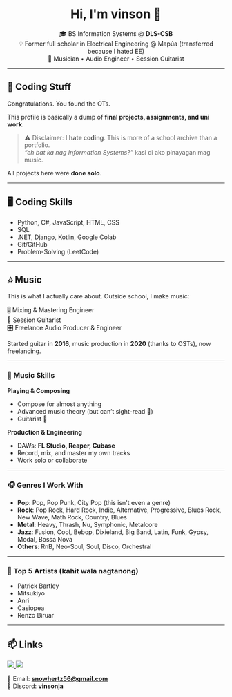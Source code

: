 <h1 align="center">Hi, I'm vinson 👋</h1>

<p align="center">
  🎓 BS Information Systems @ <b>DLS-CSB</b><br>
  💡 Former full scholar in Electrical Engineering @ Mapúa (transferred because I hated EE)</b><br>
  🎵 Musician • Audio Engineer • Session Guitarist
</p>

---

## 🚀 Coding Stuff
Congratulations. You found the OTs.  

This profile is basically a dump of **final projects, assignments, and uni work**.  

> ⚠️ Disclaimer: I **hate coding**. This is more of a school archive than a portfolio.  
> *“eh bat ka nag Information Systems?”* kasi di ako pinayagan mag music.  

All projects here were **done solo**.  

---

## 🖥️ Coding Skills
- Python, C#, JavaScript, HTML, CSS  
- SQL  
- .NET, Django, Kotlin, Google Colab  
- Git/GitHub  
- Problem-Solving (LeetCode)  

---

## 🎶 Music  
This is what I actually care about. Outside school, I make music:  

🎚️ Mixing & Mastering Engineer  
🎸 Session Guitarist  
🎛️ Freelance Audio Producer & Engineer  

Started guitar in **2016**, music production in **2020** (thanks to OSTs), now freelancing.  

---

### 🥁 Music Skills  

**Playing & Composing**  
- Compose for almost anything  
- Advanced music theory (but can’t sight-read 🤷)  
- Guitarist 🎸  

**Production & Engineering**  
- DAWs: **FL Studio, Reaper, Cubase**  
- Record, mix, and master my own tracks  
- Work solo or collaborate  

---

### 🎧 Genres I Work With  

- **Pop**: Pop, Pop Punk, City Pop (this isn't even a genre)
- **Rock**: Pop Rock, Hard Rock, Indie, Alternative, Progressive, Blues Rock, New Wave, Math Rock, Country, Blues  
- **Metal**: Heavy, Thrash, Nu, Symphonic, Metalcore  
- **Jazz**: Fusion, Cool, Bebop, Dixieland, Big Band, Latin, Funk, Gypsy, Modal, Bossa Nova  
- **Others**: RnB, Neo-Soul, Soul, Disco, Orchestral  

---

### 🎤 Top 5 Artists (kahit wala nagtanong)
- Patrick Bartley  
- Mitsukiyo  
- Anri  
- Casiopea  
- Renzo Biruar  

---

## 📫 Links  

<p align="left">
  <a href="https://youtube.com/vinsonja">
    <img src="https://img.shields.io/badge/YouTube-Channel-red?style=flat&logo=youtube" />
  </a>
  <a href="https://drive.google.com/drive/folders/1kbV6LXfhNRQyYN9jxK1g-dpZKGJ6ULbw?usp=sharing">
    <img src="https://img.shields.io/badge/Music-Portfolio-blueviolet?style=flat&logo=google-drive" />
  </a>
</p>

📧 Email: **snowhertz56@gmail.com**  
💬 Discord: **vinsonja**  
